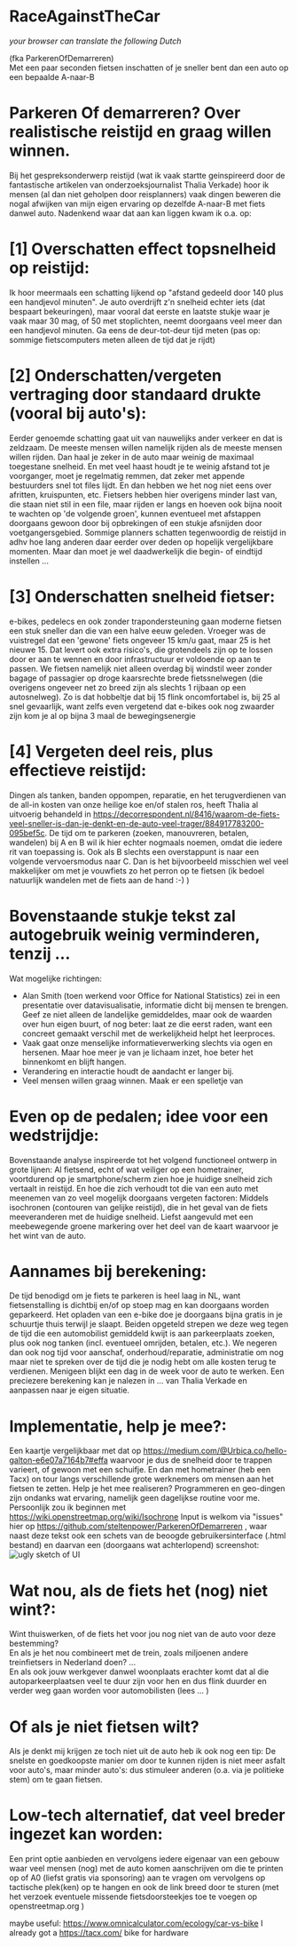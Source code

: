 # RaceAgainstTheCar
_your browser can translate the following Dutch_

(fka ParkerenOfDemarreren)<br>
Met een paar seconden fietsen inschatten of je sneller bent dan een auto op een bepaalde A-naar-B

Parkeren Of demarreren?
Over realistische reistijd en graag willen winnen.
===============================================================================

Bij het gespreksonderwerp reistijd (wat ik vaak startte geinspireerd door de fantastische artikelen van 
onderzoeksjournalist Thalia Verkade) hoor ik mensen (al dan niet geholpen door reisplanners) vaak 
dingen beweren die nogal afwijken van mijn eigen ervaring op dezelfde A-naar-B met fiets danwel auto. 
Nadenkend waar dat aan kan liggen kwam ik o.a. op:

[1] Overschatten effect topsnelheid op reistijd:
================================================
Ik hoor meermaals een schatting lijkend op "afstand gedeeld door 140 plus een handjevol minuten". Je 
auto overdrijft z'n snelheid echter iets (dat bespaart bekeuringen), maar vooral dat eerste en laatste stukje 
waar je vaak maar 30 mag, of 50 met stoplichten, neemt doorgaans veel meer dan een handjevol minuten.
Ga eens de deur-tot-deur tijd meten (pas op: sommige fietscomputers meten alleen de tijd dat je rijdt)

[2] Onderschatten/vergeten vertraging door standaard drukte (vooral bij auto's):
================================================================================
Eerder genoemde schatting gaat uit van nauwelijks ander verkeer en dat is zeldzaam. De meeste mensen willen namelijk rijden als de meeste mensen willen rijden. Dan haal je zeker in de auto maar weinig de maximaal toegestane 
snelheid. En met veel haast houdt je te weinig afstand tot je voorganger, moet je regelmatig remmen, dat 
zeker met appende bestuurders snel tot files lijdt. En dan hebben we het nog niet eens over afritten, 
kruispunten, etc. Fietsers hebben hier overigens minder last van, die staan niet stil in een file, maar 
rijden er langs en hoeven ook bijna nooit te wachten op 'de volgende groen', kunnen eventueel met 
afstappen doorgaans gewoon door bij opbrekingen of een stukje afsnijden door voetgangersgebied.
Sommige planners schatten tegenwoordig de reistijd in adhv hoe lang anderen daar eerder over deden op 
hopelijk vergelijkbare momenten. Maar dan moet je wel daadwerkelijk die begin- of eindtijd instellen ...

[3] Onderschatten snelheid fietser:
===================================
e-bikes, pedelecs en ook zonder trapondersteuning gaan moderne fietsen een stuk sneller dan die van een 
halve eeuw geleden. Vroeger was de vuistregel dat een 'gewone' fiets ongeveer 15 km/u gaat, maar 25 is 
het nieuwe 15. Dat levert ook extra risico's, die grotendeels zijn op te lossen door er aan te wennen 
en door infrastructuur er voldoende op aan te passen. We fietsen namelijk niet alleen overdag bij windstil weer zonder bagage of passagier op droge kaarsrechte brede fietssnelwegen (die overigens ongeveer net zo breed zijn als slechts 1 rijbaan op een autosnelweg). Zo is dat hobbeltje dat bij 15 flink oncomfortabel is, bij 25 al snel gevaarlijk, want zelfs even vergetend dat e-bikes ook nog zwaarder zijn kom je al op bijna 3 maal de bewegingsenergie

[4] Vergeten deel reis, plus effectieve reistijd:
=================================================
Dingen als tanken, banden oppompen, reparatie, en het terugverdienen van de all-in kosten van onze heilige koe en/of stalen ros, heeft Thalia al uitvoerig behandeld in https://decorrespondent.nl/8416/waarom-de-fiets-veel-sneller-is-dan-je-denkt-en-de-auto-veel-trager/884917783200-095bef5c. De tijd om te parkeren (zoeken, manouvreren, betalen, wandelen) bij A en B wil ik hier echter nogmaals noemen, omdat die iedere rit van toepassing is. Ook als B slechts een overstappunt is naar een volgende vervoersmodus naar C. Dan is het bijvoorbeeld misschien wel veel makkelijker om met je vouwfiets zo het perron op te fietsen (ik bedoel natuurlijk wandelen met de fiets aan de hand :-) )

Bovenstaande stukje tekst zal autogebruik weinig verminderen, tenzij ...
========================================================================
Wat mogelijke richtingen:
- Alan Smith (toen werkend voor Office for National Statistics) zei in een presentatie over 
datavisualisatie, informatie dicht bij mensen te brengen. Geef ze niet alleen de landelijke gemiddeldes, 
maar ook de waarden over hun eigen buurt, of nog beter: laat ze die eerst raden, want een concreet gemaakt verschil met de werkelijkheid helpt het leerproces.
- Vaak gaat onze menselijke informatieverwerking slechts via ogen en hersenen. Maar hoe meer je van je 
lichaam inzet, hoe beter het binnenkomt en blijft hangen.
- Verandering en interactie houdt de aandacht er langer bij.
- Veel mensen willen graag winnen. Maak er een spelletje van

Even op de pedalen; idee voor een wedstrijdje:
==========================================================
Bovenstaande analyse inspireerde tot het volgend functioneel ontwerp in grote lijnen:
Al fietsend, echt of wat veiliger op een hometrainer, voortdurend op je smartphone/scherm zien hoe je huidige snelheid zich vertaalt in reistijd. En hoe die zich verhoudt tot die van een auto met meenemen van zo veel mogelijk doorgaans vergeten factoren: Middels isochronen (contouren van gelijke reistijd), die in het geval van de fiets meeveranderen met de huidige snelheid. Liefst aangevuld met een meebewegende groene markering over het deel van de kaart waarvoor je het wint van de auto.

Aannames bij berekening:
========================
De tijd benodigd om je fiets te parkeren is heel laag in NL, want fietsenstalling is dichtbij en/of op stoep mag en kan doorgaans worden geparkeerd. Het opladen van een e-bike doe je doorgaans bijna gratis in je schuurtje thuis terwijl je slaapt. Beiden opgeteld strepen we deze weg tegen de tijd die een automobilist gemiddeld kwijt is aan parkeerplaats zoeken, plus ook nog tanken (incl. eventueel omrijden, betalen, etc.). We negeren dan ook nog tijd voor aanschaf, onderhoud/reparatie, administratie om nog maar niet te spreken over de tijd die je nodig hebt om alle kosten terug te verdienen. Menigeen blijkt een dag in de week voor de auto te werken. Een preciezere berekening kan je nalezen in ... van Thalia Verkade en aanpassen naar je eigen situatie.<br>

Implementatie, help je mee?:
============================
Een kaartje vergelijkbaar met dat op https://medium.com/@Urbica.co/hello-galton-e6e07a7164b7#effa waarvoor je dus de snelheid door te trappen varieert, of gewoon met een schuifje. En dan met hometrainer (heb een Tacx) on tour langs verschillende grote werknemers om mensen aan het fietsen te zetten. Help je het mee realiseren? Programmeren en geo-dingen zijn ondanks wat ervaring, namelijk geen dagelijkse routine voor me. Persoonlijk zou ik beginnen met https://wiki.openstreetmap.org/wiki/Isochrone
Input is welkom via "issues" hier op https://github.com/steltenpower/ParkerenOfDemarreren , waar naast deze tekst ook een schets van de beoogde gebruikersinterface (.html bestand) en daarvan een (doorgaans wat achterlopend) screenshot:
![ugly sketch of UI](https://raw.githubusercontent.com/steltenpower/RaceAgainstTheCar/master/screenshot_UserInterface.png)


Wat nou, als de fiets het (nog) niet wint?:
===========================================
Wint thuiswerken, of de fiets het voor jou nog niet van de auto voor deze bestemming?<br>
En als je het nou combineert met de trein, zoals miljoenen andere treinfietsers in Nederland doen? ...<br>
En als ook jouw werkgever danwel woonplaats erachter komt dat al die autoparkeerplaatsen veel te duur zijn voor hen en dus flink duurder en verder weg gaan worden voor automobilisten (lees ... )<br>

Of als je niet fietsen wilt?
============================
Als je denkt mij krijgen ze toch niet uit de auto heb ik ook nog een tip: De snelste en goedkoopste manier om door te kunnen rijden is niet meer asfalt voor auto's, maar minder auto's: dus stimuleer anderen (o.a. via je politieke stem) om te gaan fietsen.

Low-tech alternatief, dat veel breder ingezet kan worden:
=========================================================
Een print optie aanbieden en vervolgens iedere eigenaar van een gebouw waar veel mensen (nog) met de auto komen aanschrijven om die te printen op of A0 (liefst gratis via sponsoring) aan te vragen om vervolgens op tactische plek(ken) op te hangen en ook de link breed door te sturen (met het verzoek eventuele missende fietsdoorsteekjes toe te voegen op openstreetmap.org )

maybe useful: https://www.omnicalculator.com/ecology/car-vs-bike
I already got a https://tacx.com/ bike for hardware
